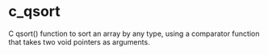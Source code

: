 # c_qsort
C qsort() function to sort an array by any type, using a comparator function that takes two void pointers as arguments.
